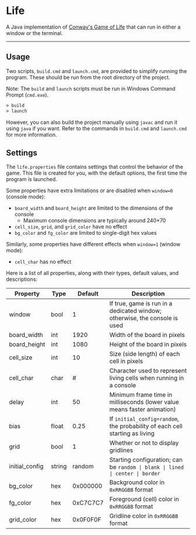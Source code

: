 # Life

A Java implementation of [Conway's Game of Life](https://en.wikipedia.org/wiki/Conway%27s_Game_of_Life)
that can run in either a window or the terminal.

---

## Usage

Two scripts, `build.cmd` and `launch.cmd`, are provided to simplify running the program. These 
should be run from the root directory of the project.

Note: The `build` and `launch` scripts must be run in Windows Command Prompt (`cmd.exe`).

```cmd
> build
> launch
```

However, you can also build the project manually using `javac` and run it using `java` if you want.
Refer to the commands in `build.cmd` and `launch.cmd` for more information.

## Settings

The `life.properties` file contains settings that control the behavior of the game. This file is
created for you, with the default options, the first time the program is launched.

Some properties have extra limitations or are disabled when `window=0` (console mode):
- `board_width` and `board_height` are limited to the dimensions of the console
  - Maximum console dimensions are typically around 240&times;70
- `cell_size`, `grid`, and `grid_color` have no effect
- `bg_color` and `fg_color` are limited to single-digit hex values

Similarly, some properties have different effects when `window=1` (window mode):
- `cell_char` has no effect

Here is a list of all properties, along with their types, default values, and descriptions:

| Property       | Type   | Default  | Description                                                                   |
|----------------|--------|----------|-------------------------------------------------------------------------------|
| window         | bool   | 1        | If true, game is run in a dedicated window; otherwise, the console is used    |
| board_width    | int    | 1920     | Width of the board in pixels                                                  |
| board_height   | int    | 1080     | Height of the board in pixels                                                 |
| cell_size      | int    | 10       | Size (side length) of each cell in pixels                                     |
| cell_char      | char   | #        | Character used to represent living cells when running in a console            |
| delay          | int    | 50       | Minimum frame time in milliseconds (lower value means faster animation)       |
| bias           | float  | 0.25     | If `initial_config=random`, the probability of each cell starting as living   |
| grid           | bool   | 1        | Whether or not to display gridlines                                           |
| initial_config | string | random   | Starting configuration; can be `random \| blank \| lined \| center \| border` |
| bg_color       | hex    | 0x000000 | Background color in `0xRRGGBB` format                                         |
| fg_color       | hex    | 0xC7C7C7 | Foreground (cell) color in `0xRRGGBB` format                                  |
| grid_color     | hex    | 0x0F0F0F | Gridline color in `0xRRGGBB` format                                           |
